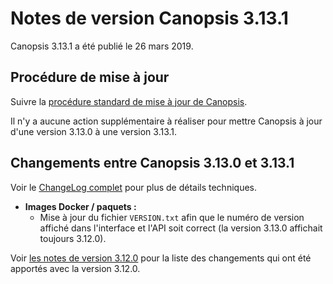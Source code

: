 # Notes de version Canopsis 3.13.1

Canopsis 3.13.1 a été publié le 26 mars 2019.

## Procédure de mise à jour

Suivre la [procédure standard de mise à jour de Canopsis](../guide-administration/mise-a-jour/index.md).

Il n'y a aucune action supplémentaire à réaliser pour mettre Canopsis à jour d'une version 3.13.0 à une version 3.13.1.

## Changements entre Canopsis 3.13.0 et 3.13.1

Voir le [ChangeLog complet](https://git.canopsis.net/canopsis/canopsis/blob/develop/CHANGELOG.md) pour plus de détails techniques.

*  **Images Docker / paquets :**
    *  Mise à jour du fichier `VERSION.txt` afin que le numéro de version affiché dans l'interface et l'API soit correct (la version 3.13.0 affichait toujours 3.12.0).

Voir [les notes de version 3.12.0](3.12.0.md) pour la liste des changements qui ont été apportés avec la version 3.12.0.
